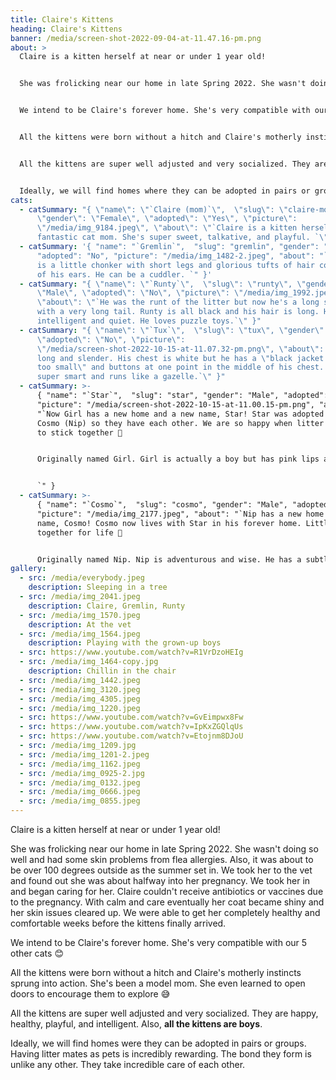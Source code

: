 ```yaml
---
title: Claire's Kittens
heading: Claire's Kittens
banner: /media/screen-shot-2022-09-04-at-11.47.16-pm.png
about: >
  Claire is a kitten herself at near or under 1 year old!


  She was frolicking near our home in late Spring 2022. She wasn't doing so well and had some skin problems from flea allergies. Also, it was about to be over 100 degrees outside as the summer set in. We took her to the vet and found out she was about halfway into her pregnancy. We took her in and began caring for her. Claire couldn't receive antibiotics or vaccines due to the pregnancy. With calm and care eventually her coat became shiny and her skin issues cleared up. We were able to get her completely healthy and comfortable weeks before the kittens finally arrived.


  We intend to be Claire's forever home. She's very compatible with our 5 other cats 😊


  All the kittens were born without a hitch and Claire's motherly instincts sprung into action. She's been a model mom. She even learned to open doors to encourage them to explore 😅


  All the kittens are super well adjusted and very socialized. They are happy, healthy, playful, and intelligent. Also, all the kittens are boys. They were born on June 27th, 2022 and live near the Cedar Park, TX area.


  Ideally, we will find homes where they can be adopted in pairs or groups. Having litter mates as pets is incredibly rewarding. The bond they form is unlike any other. They take incredible care of each other.
cats:
  - catSummary: "{ \"name\": \"`Claire (mom)`\",  \"slug\": \"claire-mom\",
      \"gender\": \"Female\", \"adopted\": \"Yes\", \"picture\":
      \"/media/img_9184.jpeg\", \"about\": \"`Claire is a kitten herself but a
      fantastic cat mom. She's super sweet, talkative, and playful. `\" }"
  - catSummary: '{ "name": "`Gremlin`",  "slug": "gremlin", "gender": "Male",
      "adopted": "No", "picture": "/media/img_1482-2.jpeg", "about": "`Gremlin
      is a little chonker with short legs and glorious tufts of hair coming out
      of his ears. He can be a cuddler. `" }'
  - catSummary: "{ \"name\": \"`Runty`\",  \"slug\": \"runty\", \"gender\":
      \"Male\", \"adopted\": \"No\", \"picture\": \"/media/img_1992.jpeg\",
      \"about\": \"`He was the runt of the litter but now he's a long sleek boy
      with a very long tail. Runty is all black and his hair is long. He's very
      intelligent and quiet. He loves puzzle toys.`\" }"
  - catSummary: "{ \"name\": \"`Tux`\",  \"slug\": \"tux\", \"gender\": \"Male\",
      \"adopted\": \"No\", \"picture\":
      \"/media/screen-shot-2022-10-15-at-11.07.32-pm.png\", \"about\": \"`Tux is
      long and slender. His chest is white but he has a \"black jacket that's
      too small\" and buttons at one point in the middle of his chest. Tux is
      super smart and runs like a gazelle.`\" }"
  - catSummary: >-
      { "name": "`Star`",  "slug": "star", "gender": "Male", "adopted": "Yes",
      "picture": "/media/screen-shot-2022-10-15-at-11.00.15-pm.png", "about":
      "`Now Girl has a new home and a new name, Star! Star was adopted with
      Cosmo (Nip) so they have each other. We are so happy when litter mates get
      to stick together 🥰


      Originally named Girl. Girl is actually a boy but has pink lips and is very gentle. We suspected if anyone in the litter was a girl it was Girl.


      `" }
  - catSummary: >-
      { "name": "`Cosmo`",  "slug": "cosmo", "gender": "Male", "adopted": "Yes",
      "picture": "/media/img_2177.jpeg", "about": "`Nip has a new home and a new
      name, Cosmo! Cosmo now lives with Star in his forever home. Little buddies
      together for life 👬


      Originally named Nip. Nip is adventurous and wise. He has a subtle bit of white hair between his eyes. He nipped the vet once but to be fair she put her finger in his mouth.`" }
gallery:
  - src: /media/everybody.jpeg
    description: Sleeping in a tree
  - src: /media/img_2041.jpeg
    description: Claire, Gremlin, Runty
  - src: /media/img_1570.jpeg
    description: At the vet
  - src: /media/img_1564.jpeg
    description: Playing with the grown-up boys
  - src: https://www.youtube.com/watch?v=R1VrDzoHEIg
  - src: /media/img_1464-copy.jpg
    description: Chillin in the chair
  - src: /media/img_1442.jpeg
  - src: /media/img_3120.jpeg
  - src: /media/img_4305.jpeg
  - src: /media/img_1220.jpeg
  - src: https://www.youtube.com/watch?v=GvEimpwx8Fw
  - src: https://www.youtube.com/watch?v=IpKxZGQlqUs
  - src: https://www.youtube.com/watch?v=Etojnm8DJoU
  - src: /media/img_1209.jpg
  - src: /media/img_1201-2.jpeg
  - src: /media/img_1162.jpeg
  - src: /media/img_0925-2.jpg
  - src: /media/img_0132.jpeg
  - src: /media/img_0666.jpeg
  - src: /media/img_0855.jpeg
---
```

Claire is a kitten herself at near or under 1 year old! 

She was frolicking near our home in late Spring 2022. She wasn't doing so well and had some skin problems from flea allergies. Also, it was about to be over 100 degrees outside as the summer set in. We took her to the vet and found out she was about halfway into her pregnancy. We took her in and began caring for her. Claire couldn't receive antibiotics or vaccines due to the pregnancy. With calm and care eventually her coat became shiny and her skin issues cleared up. We were able to get her completely healthy and comfortable weeks before the kittens finally arrived. 

We intend to be Claire's forever home. She's very compatible with our 5 other cats 😊 

All the kittens were born without a hitch and Claire's motherly instincts sprung into action. She's been a model mom. She even learned to open doors to encourage them to explore 😅

All the kittens are super well adjusted and very socialized. They are happy, healthy, playful, and intelligent. Also, **all the kittens are boys**.

Ideally, we will find homes were they can be adopted in pairs or groups. Having litter mates as pets is incredibly rewarding. The bond they form is unlike any other. They take incredible care of each other.